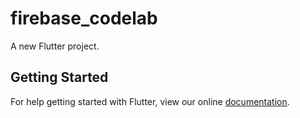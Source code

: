# firebase_codelab

A new Flutter project.

## Getting Started

For help getting started with Flutter, view our online
[documentation](https://flutter.io/).
